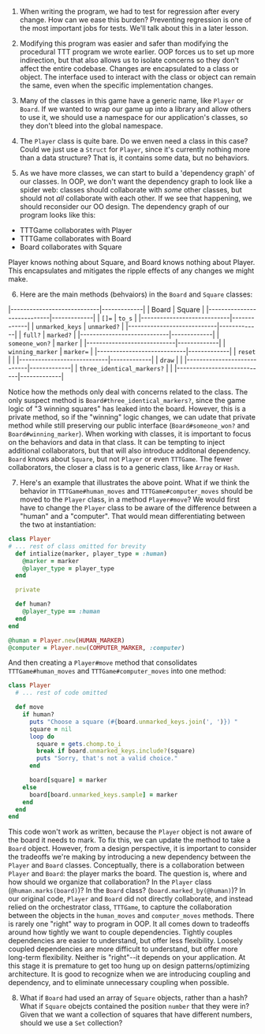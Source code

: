 1. When writing the program, we had to test for regression after every change. How can we ease this burden? Preventing regression is one of the most important jobs for tests. We'll talk about this in a later lesson.

2. Modifying this program was easier and safer than modifying the procedural TTT program we wrote earlier. OOP forces us to set up more indirection, but that also allows us to isolate concerns so they don't affect the entire codebase. Changes are encapsulated to a class or object. The interface used to interact with the class or object can remain the same, even when the specific implementation changes.

3. Many of the classes in this game have a generic name, like `Player` or `Board`. If we wanted to wrap our game up into a library and allow others to use it, we should use a namespace for our application's classes, so they don't bleed into the global namespace.

4. The `Player` class is quite bare. Do we enven need a class in this case? Could we just use a `Struct` for `Player`, since it's currently nothing more than a data structure? That is, it contains some data, but no behaviors.

5. As we have more classes, we can start to build a 'dependency graph' of our classes. In OOP, we don't want the dependency graph to look like a spider web: classes should collaborate with _some_ other classes, but should not _all_ collaborate with each other. If we see that happening, we should reconsider our OO design. The dependency graph of our program looks like this:

- TTTGame collaborates with Player
- TTTGame collaborates with Board
- Board collaborates with Square

Player knows nothing about Square, and Board knows nothing about Player. This encapsulates and mitigates the ripple effects of any changes we might make.

6. Here are the main methods (behvaiors) in the `Board` and `Square` classes:

|----------------------------|-------------|
| Board | Square |
|----------------------------|-------------|
| `[]=` | `to_s` |
|----------------------------|-------------|
| `unmarked_keys` | `unmarked?` |
|----------------------------|-------------|
| `full?` | `marked?` |
|----------------------------|-------------|
| `someone_won?` | `marker` |
|----------------------------|-------------|
| `winning_marker` | `marker=` |
|----------------------------|-------------|
| `reset` | |
|----------------------------|-------------|
| `draw` | |
|----------------------------|-------------|
| `three_identical_markers?` | |
|----------------------------|-------------|

Notice how the methods only deal with concerns related to the class. The only suspect method is `Board#three_identical_markers?`, since the game logic of "3 winning squares" has leaked into the board. However, this is a private method, so if the "winning" logic changes, we can udate that private method while still preserving our public interface (`Board#someone_won?` and `Board#winning_marker`).
When working with classes, it is important to focus on the behaviors and data in that class. It can be tempting to inject additional collaborators, but that will also introduce additonal dependency. `Board` knows about `Square`, but not `Player` or even `TTTGame`. The fewer collaborators, the closer a class is to a generic class, like `Array` or `Hash`.

7. Here's an example that illustrates the above point. What if we think the behavior in `TTTGame#human_moves` and `TTTGame#computer_moves` should be moved to the `Player` class, in a method `Player#move`?
   We would first have to change the `Player` class to be aware of the difference between a "human" and a "computer". That would mean differentiating between the two at instantiation:

```ruby
class Player
# ... rest of class omitted for brevity
  def intialize(marker, player_type = :human)
    @marker = marker
    @player_type = player_type
  end

  private

  def human?
    @player_type == :human
  end
end

@human = Player.new(HUMAN_MARKER)
@computer = Player.new(COMPUTER_MARKER, :computer)
```

And then creating a `Player#move` method that consolidates `TTTGame#human_moves` and `TTTGame#computer_moves` into one method:

```ruby
class Player
  # ... rest of code omitted

  def move
    if human?
      puts "Choose a square (#{board.unmarked_keys.join(', ')}) "
      square = nil
      loop do
        square = gets.chomp.to_i
        break if board.unmarked_keys.include?(square)
        puts "Sorry, that's not a valid choice."
      end

      board[square] = marker
    else
      board[board.unmarked_keys.sample] = marker
    end
  end
end
```

This code won't work as written, because the `Player` object is not aware of the board it needs to mark. To fix this, we can update the method to take a `Board` object.
However, from a design perspective, it is important to consider the tradeoffs we're making by introducing a new dependency between the `Player` and `Board` classes.
Conceptually, there is a collaboration between `Player` and `Board`: the player marks the board. The question is, where and how should we organize that collaboration? In the `Player` class (`@human.marks(board)`)? In the `Board` class? (`board.marked_by(@human)`)?
In our original code, `Player` and `Board` did not directly collaborate, and instead relied on the orchestrator class, `TTTGame`, to capture the collaboration between the objects in the `human_moves` and `computer_moves` methods.
There is rarely one "right" way to program in OOP. It all comes down to tradeoffs around how tightly we want to couple dependencies.
Tightly couples dependencies are easier to understand, but offer less flexibility.
Loosely coupled dependencies are more difficult to understand, but offer more long-term flexibility.
Neither is "right"--it depends on your application. At this stage it is premature to get too hung up on design patterns/optimizing architecture. It is good to recognize when we are introducing coupling and dependency, and to eliminate unnecessary coupling when possible.

8. What if `Board` had used an array of `Square` objects, rather than a hash?
   What if `Square` obejcts contained the position `number` that they were in?
   Given that we want a collection of squares that have different numbers, should we use a `Set` collection?
